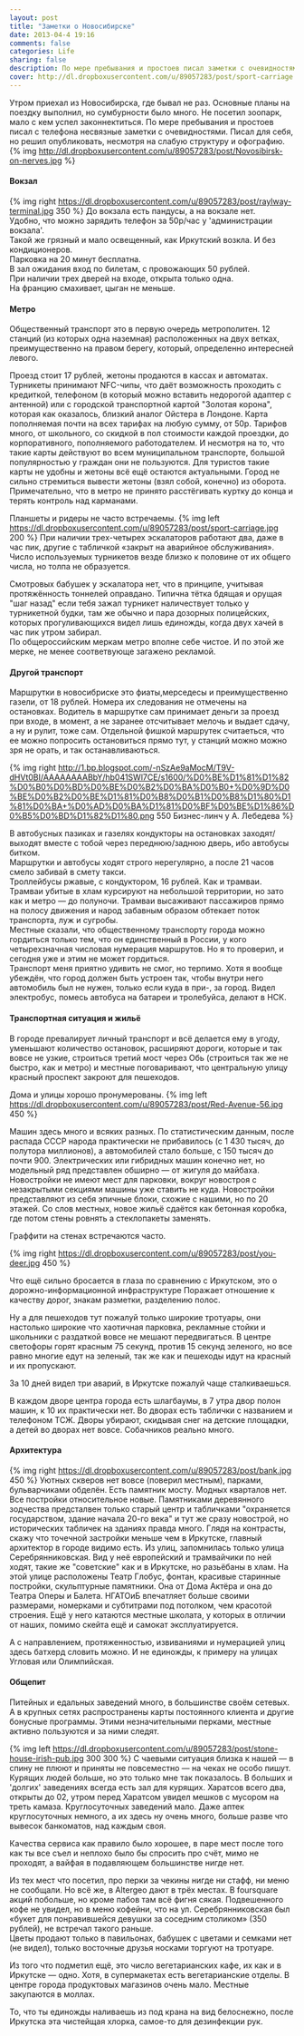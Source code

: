 ```yaml
---
layout: post
title: "Заметки о Новосибирске"
date: 2013-04-4 19:16
comments: false
categories: Life
sharing: false
description: По мере пребывания и простоев писал заметки с очевидностями в эверноут.
cover: http://dl.dropboxusercontent.com/u/89057283/post/sport-carriage.jpg
---
```

Утром приехал из Новосибирска, где бывал не раз. Основные планы на поездку выполнил, но сумбурности было много. Не посетил зоопарк, мало с кем успел законнектиться.
По мере пребывания и простоев писал с телефона несвязные заметки с очевидностями. Писал для себя, но решил опубликовать, несмотря на слабую структуру и офографию.
{% img http://dl.dropboxusercontent.com/u/89057283/post/Novosibirsk-on-nerves.jpg %}

#### Вокзал

{% img right https://dl.dropboxusercontent.com/u/89057283/post/raylway-terminal.jpg 350 %}
До вокзала есть пандусы, а на вокзале нет. 		
Удобно, что можно зарядить телефон за 50р/час у 'администрации вокзала'. 		
Такой же грязный и мало освещенный, как Иркутский возкла. И без кондиционеров. 		
Парковка на 20 минут бесплатна. 		
В зал ожидания вход по билетам, с провожающих 50 рублей. 		
При наличии трех дверей на входе, открыта только одна. 			 			
На францию смахивает, цыган не меньше. 			

#### Метро
Общественный транспорт это в первую очередь метрополитен. 12 станций (из которых одна наземная) расположенных на двух ветках,  преимущественно на правом берегу, который, определенно интересней левого. 

Проезд стоит 17 рублей, жетоны продаются в кассах и автоматах. Турникеты принимают NFC-чипы, что даёт возможность проходить с кредиткой, телефоном (в который можно вставить недорогой адаптер с антенной) или с городской транспортной картой "Золотая корона", которая как оказалось, близкий аналог Ойстера в Лондоне. Карта пополняемая почти на всех тарифах на любую сумму, от  50р. Тарифов много, от школьного, со скидкой в пол стоимости каждой проездки,  до корпоративного, пополняемого работодателем. И несмотря на то, что такие карты действуют во всем муниципальном транспорте, большой популярностью у граждан они не пользуются. Для туристов такие  карты не удобны и жетоны всё ещё остаются актуальными. Город не сильно стремиться вывести жетоны (взял собой, конечно)  из оборота.
Примечательно, что в метро не принято расстёгивать куртку до конца и терять контроль над карманами. 

Планшеты и ридеры не часто встречаемы.
{% img left https://dl.dropboxusercontent.com/u/89057283/post/sport-carriage.jpg  200 %}
При наличии трех-четырех эскалаторов работают два, даже в час пик, другие с табличкой «закрыт на аварийное обслуживания». Число используемых турникетов везде близко к половине от их общего числа, но толпа не образуется.

Смотровых бабушек у эскалатора нет, что в принципе, учитывая протяжённость тоннелей оправдано. Типична тётка бдящая и орущая "шаг назад" если тебя зажал турникет наличествует только у турникетной будки, там же обычно и пара дозорных полицейских, которых прогуливающихся видел  лишь единожды, когда  двух хачей в час пик утром забирал. 			
По общероссийским меркам метро вполне себе чистое. И по этой же мерке, не менее соответвующе загажено рекламой.

#### Другой транспорт
Маршрутки в новосибриске это фиаты,мерседесы и преимущественно газели, от 18 рублей. Номера их следования не отмечены на остановках. Водитель в маршрутке сам принимает деньги за проезд при входе, в момент, а не заранее отсчитывает мелочь и выдает сдачу, а ну и рулит, тоже сам. Отдельной фишкой маршрутек  считаеться, что ее можно попросить остановиться прямо тут, у станций можно можно зря не орать, и так останавливаються. 		

{% img right http://1.bp.blogspot.com/-nSzAe9aMocM/T9V-dHVt0BI/AAAAAAAABbY/hb041SWl7CE/s1600/%D0%BE%D1%81%D1%82%D0%B0%D0%BD%D0%BE%D0%B2%D0%BA%D0%B0+%D0%9D%D0%BE%D0%B2%D0%BE%D1%81%D0%B8%D0%B1%D0%B8%D1%80%D1%81%D0%BA+%D0%AD%D0%BA%D1%81%D0%BF%D0%BE%D1%86%D0%B5%D0%BD%D1%82%D1%80.png 550 Бизнес-линч у А. Лебедева %}

В автобусных пазиках и газелях кондукторы на остановках заходят/выходят вместе с тобой через переднюю/заднюю дверь, ибо автобусы битком. 		
Маршрутки и автобусы ходят строго нерегулярно, а после 21 часов смело забивай в смету такси. 		
Троллейбусы ржавые, с кондуктором, 16 рублей. Как и трамваи. 		
Трамваи убитые в хлам курсируют на небольшой территории, но зато как и метро — до полуночи. Трамваи высаживают пассажиров прямо на полосу движения и народ забавным образом обтекает поток транспорта, луж и сугробы. 		
Местные сказали, что общественному транспорту города можно гордиться только тем, что он единственный в России, у кого четырехзначная числовая нумерация маршрутов. Но я то проверил, и сегодня уже и этим не может гордиться. 		
Транспорт меня приятно удивить не смог, но терпимо. Хотя я вообще убеждён, что город должен быть устроен так, чтобы внутри него автомобиль был не нужен, только если куда в при-, за город.
Видел электробус, помесь автобуса на батареи и тролебуйса, делают в НСК. 		

#### Транспортная ситуация и жильё

В городе превалирует личный транспорт и всё делается ему в угоду, уменьшают количество остановок, расширяют дороги, которые и так вовсе не узкие, строиться третий мост через Обь (строиться так же не быстро, как и метро) и местные поговаривают, что центральную улицу красный проспект закроют для пешеходов. 


Дома и улицы хорошо пронумерованы.
{% img left https://dl.dropboxusercontent.com/u/89057283/post/Red-Avenue-56.jpg 450 %}

Машин здесь много и всяких разных. По статистическим данным, после распада СССР народа практически не прибавилось (с 1 430 тысяч, до полутора миллионов), а автомобилей стало больше, с 150 тысяч до почти 900. Электрических или гибридных машин конечно нет, но модельный ряд представлен обширно — от жигуля до майбаха. 	
Новостройки не имеют мест для парковки,  вокруг новостроя с незакрытыми секциями машины уже ставить не куда. Новостройки представляют из себя эпичные блоки, схожие с нашими, но по 20 этажей. Со слов местных, новое жильё сдаётся как бетонная коробка, где потом стены ровнять а стеклопакеты заменять. 

Граффити на стенах встречаются часто. 

{% img right https://dl.dropboxusercontent.com/u/89057283/post/you-deer.jpg 450 %}

Что ещё сильно бросается в глаза по сравнению с Иркутском, это о дорожно-информационной инфраструктуре  Поражает отношение к качеству дорог, знакам разметки, разделению полос. 

Ну а для  пешеходов тут пожалуй только широкие тротуары, они настолько широкие что хаотичная парковка, рекламные стойки и школьники с раздаткой вовсе не мешают передвигаться.
В центре светофоры горят красным 75 секунд, против 15 секунд зеленого, но все равно многие едут на зеленый, так же как и пешеходы идут на красный и их пропускают.

За 10 дней видел три аварий, в Иркутске пожалуй чаще сталкиваешься.

В каждом дворе центра города есть шлагбаумы, в 7 утра двор полон машин, к 10 их практически нет. Во дворах есть таблички с названием и телефоном ТСЖ. Дворы убирают, скидывая снег на детские площадки, а детей во дворах нет вовсе. Собачников реально много. 

#### Архитектура
{% img right https://dl.dropboxusercontent.com/u/89057283/post/bank.jpg 450 %}
Уютных скверов нет вовсе (поверил местным), парками, бульварчиками обделён. Есть памятник мосту. Модных кварталов нет. Все постройки относительное новые. Памятниками деревянного зодчества предсталвен только старый центр и табличками "охраняется государством, здание начала 20-го века" и тут же сразу новострой, но исторических табличек на зданиях правда много.  Глядя на контрасты, скажу что точечной застройки меньше чем в Иркутске, главный архитектор в городе видимо есть.
Из улиц, запомнилась только улица Серебрянниковская. Вид у  неё европейский и трамвайчики по ней ходят, такие же "советские" как и в Иркутске, но разьёбаны в хлам. На этой улице расположены Театр Глобус, фонтан, красивые старинные постройки, скульптурные памятники. Она от Дома Актёра и она до Театра Оперы и Балета. НГАТОиБ впечатляет больше своими размерами, номерками и субтитрами под потолком, чем красотой строения. Ещё у него катаются местные школата, у которых в отличии от наших, помимо скейта ещё и самокат эксплуатируется. 

А с направлением, протяженностью, извиваниями  и нумерацией улиц здесь батхерд словить можно. И не единожды,  к примеру на улицах Угловая или Олимпийская.

#### Общепит

Питейных и едальных заведений много, в большинстве своём сетевых. А в крупных сетях распространены карты постоянного клиента и другие бонусные программы. Этими незначительными перками, местные активно пользуются и за ними следят.

{% img left https://dl.dropboxusercontent.com/u/89057283/post/stone-house-irish-pub.jpg 300 300 %}
С чаевыми ситуация близка к нашей — в спину не плюют и приняты не повсеместно — на чеках не особо пишут.
Курящих людей больше, но это только мне так показалось. В больших и 'долгих' заведениях всегда есть зал для курящих.
Харатсов всего два, открыты до 02, утром перед Харатсом увидел мешков с мусором на треть камаза. Круглосуточных заведений мало. Даже аптек круглосуточных немного, а их здесь ну очень много, больше разве что вывесок банкоматов, над каждым своя.

Качества сервиса как правило было хорошее, в паре мест после того как ты все съел и неплохо было бы спросить про счёт, мимо не проходят,  а вайфая в подавляющем большинстве нигде нет.

Из тех мест что посетил, про перки за чекины нигде ни стафф, ни меню не сообщали. Но всё же, в Altergeo дают в трёх местах. В foursquare акций побольше, но кроме пабов там всё фигня сякая.
Подвешенного кофе не увидел, но в меню кофейни, что на ул. Серебрянниковская был «букет для понравившейся девушки за соседним столиком» (350 рублей), не встречал такого раньше. 		
Цветы продают только в павильонах, бабушек с цветами и семками нет (не видел), только восточные друзья носками торгуют на тротуаре. 		

Из того что подметил ещё, это число вегетарианских кафе, их как и в Иркутске — одно. Хотя, в супермакетах есть вегетарианские отделы. В центре города продуктовых магазинов очень мало. Местные закупаются в моллах. 

То, что ты единожды наливаешь из под крана на вид белоснежно, после Иркутска эта чистейщая хлорка, самое-то для дезинфекции рук.
